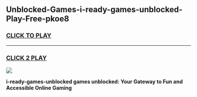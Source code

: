 
## Unblocked-Games-i-ready-games-unblocked-Play-Free-pkoe8
<h3>
<a href="https://premium76.site?title=i-ready-games-unblocked&ref=10A">CLICK TO PLAY</a></h3>
<hr>

<h3>
<a href="https://premium76.site?title=i-ready-games-unblocked&ref=10A">CLICK 2 PLAY</a>
  
</h3>

<a href="https://premium76.site?title=i-ready-games-unblocked&ref=10A"><img src="https://clearcache.store/games.png"></a>


**i-ready-games-unblocked games unblocked: Your Gateway to Fun and Accessible Online Gaming**
